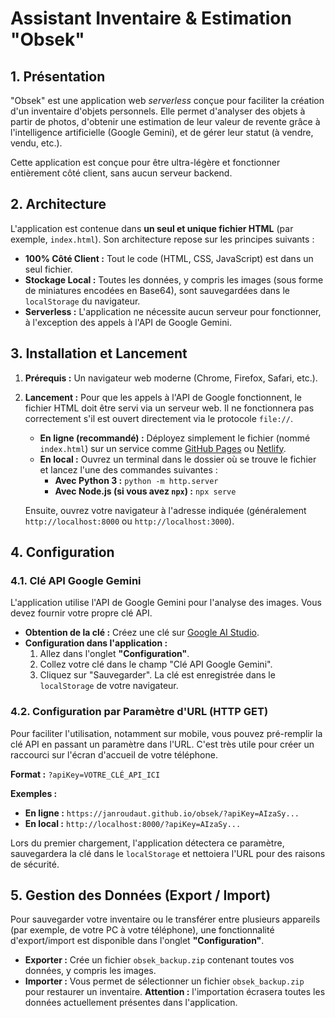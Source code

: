 # Assistant Inventaire & Estimation "Obsek"

## 1. Présentation

"Obsek" est une application web *serverless* conçue pour faciliter la création d'un inventaire d'objets personnels. Elle permet d'analyser des objets à partir de photos, d'obtenir une estimation de leur valeur de revente grâce à l'intelligence artificielle (Google Gemini), et de gérer leur statut (à vendre, vendu, etc.).

Cette application est conçue pour être ultra-légère et fonctionner entièrement côté client, sans aucun serveur backend.

## 2. Architecture

L'application est contenue dans **un seul et unique fichier HTML** (par exemple, `index.html`). Son architecture repose sur les principes suivants :

* **100% Côté Client :** Tout le code (HTML, CSS, JavaScript) est dans un seul fichier.
* **Stockage Local :** Toutes les données, y compris les images (sous forme de miniatures encodées en Base64), sont sauvegardées dans le `localStorage` du navigateur.
* **Serverless :** L'application ne nécessite aucun serveur pour fonctionner, à l'exception des appels à l'API de Google Gemini.

## 3. Installation et Lancement

1.  **Prérequis :** Un navigateur web moderne (Chrome, Firefox, Safari, etc.).
2.  **Lancement :** Pour que les appels à l'API de Google fonctionnent, le fichier HTML doit être servi via un serveur web. Il ne fonctionnera pas correctement s'il est ouvert directement via le protocole `file://`.

    * **En ligne (recommandé) :** Déployez simplement le fichier (nommé `index.html`) sur un service comme [GitHub Pages](https://pages.github.com/) ou [Netlify](https://www.netlify.com/).
    * **En local :** Ouvrez un terminal dans le dossier où se trouve le fichier et lancez l'une des commandes suivantes :
        * **Avec Python 3 :** `python -m http.server`
        * **Avec Node.js (si vous avez `npx`) :** `npx serve`

    Ensuite, ouvrez votre navigateur à l'adresse indiquée (généralement `http://localhost:8000` ou `http://localhost:3000`).

## 4. Configuration

### 4.1. Clé API Google Gemini

L'application utilise l'API de Google Gemini pour l'analyse des images. Vous devez fournir votre propre clé API.

* **Obtention de la clé :** Créez une clé sur [Google AI Studio](https://aistudio.google.com/app/apikey).
* **Configuration dans l'application :**
    1.  Allez dans l'onglet **"Configuration"**.
    2.  Collez votre clé dans le champ "Clé API Google Gemini".
    3.  Cliquez sur "Sauvegarder". La clé est enregistrée dans le `localStorage` de votre navigateur.

### 4.2. Configuration par Paramètre d'URL (HTTP GET)

Pour faciliter l'utilisation, notamment sur mobile, vous pouvez pré-remplir la clé API en passant un paramètre dans l'URL. C'est très utile pour créer un raccourci sur l'écran d'accueil de votre téléphone.

**Format :** `?apiKey=VOTRE_CLÉ_API_ICI`

**Exemples :**

* **En ligne :** `https://janroudaut.github.io/obsek/?apiKey=AIzaSy...`
* **En local :** `http://localhost:8000/?apiKey=AIzaSy...`

Lors du premier chargement, l'application détectera ce paramètre, sauvegardera la clé dans le `localStorage` et nettoiera l'URL pour des raisons de sécurité.

## 5. Gestion des Données (Export / Import)

Pour sauvegarder votre inventaire ou le transférer entre plusieurs appareils (par exemple, de votre PC à votre téléphone), une fonctionnalité d'export/import est disponible dans l'onglet **"Configuration"**.

* **Exporter :** Crée un fichier `obsek_backup.zip` contenant toutes vos données, y compris les images.
* **Importer :** Vous permet de sélectionner un fichier `obsek_backup.zip` pour restaurer un inventaire. **Attention :** l'importation écrasera toutes les données actuellement présentes dans l'application.
